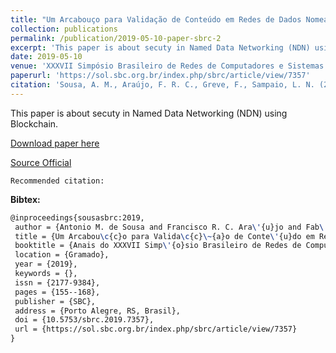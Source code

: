 ```yaml
---
title: "Um Arcabouço para Validação de Conteúdo em Redes de Dados Nomeados baseado em Blockchain"
collection: publications
permalink: /publication/2019-05-10-paper-sbrc-2
excerpt: 'This paper is about secuty in Named Data Networking (NDN) using Blockchain.'
date: 2019-05-10
venue: 'XXXVII Simpósio Brasileiro de Redes de Computadores e Sistemas Distribuídos (SBRC)'
paperurl: 'https://sol.sbc.org.br/index.php/sbrc/article/view/7357'
citation: 'Sousa, A. M., Araújo, F. R. C., Greve, F., Sampaio, L. N. (2019). &quot;Um Arcabouço para Validação de Conteúdo em Redes de Dados Nomeados baseado em Blockchain.&quot; <i>In XXXVII Simpósio Brasileiro de Redes de Computadores e Sistemas Distribuídos (SBRC)</i>. (pp. 155-168). Gramado, RS: SBC.'
---
```

This paper is about secuty in Named Data Networking (NDN) using Blockchain.

[Download paper here](https://renato2012.github.io/files/2019-sbrc-2.pdf)

[Source Official](http://dx.doi.org/10.5753/sbrc.2019.7357)

`Recommended citation:`

**Bibtex:**

```tex
@inproceedings{sousasbrc:2019,
 author = {Antonio M. de Sousa and Francisco R. C. Ara\'{u}jo and Fab\'{i}ola Greve and Leobino Sampaio},
 title = {Um Arcabou\c{c}o para Valida\c{c}\~{a}o de Conte\'{u}do em Redes de Dados Nomeados baseado em Blockchain},
 booktitle = {Anais do XXXVII Simp\'{o}sio Brasileiro de Redes de Computadores e Sistemas Distribu\'{i}dos},
 location = {Gramado},
 year = {2019},
 keywords = {},
 issn = {2177-9384},
 pages = {155--168},
 publisher = {SBC},
 address = {Porto Alegre, RS, Brasil},
 doi = {10.5753/sbrc.2019.7357},
 url = {https://sol.sbc.org.br/index.php/sbrc/article/view/7357}
}
```
